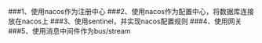 ###1、使用nacos作为注册中心
###2、使用nacos作为配置中心，将数据库连接放在nacos上
###3、使用sentinel，并实现nacos配置规则
###4、使用网关
###5、使用消息中间件作为bus/stream